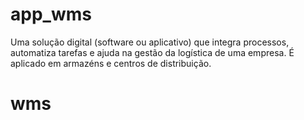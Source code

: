 # app_wms


Uma solução digital (software ou aplicativo) que integra processos, automatiza tarefas e ajuda na gestão da logística de uma empresa. É aplicado em armazéns e centros de distribuição.
# wms
